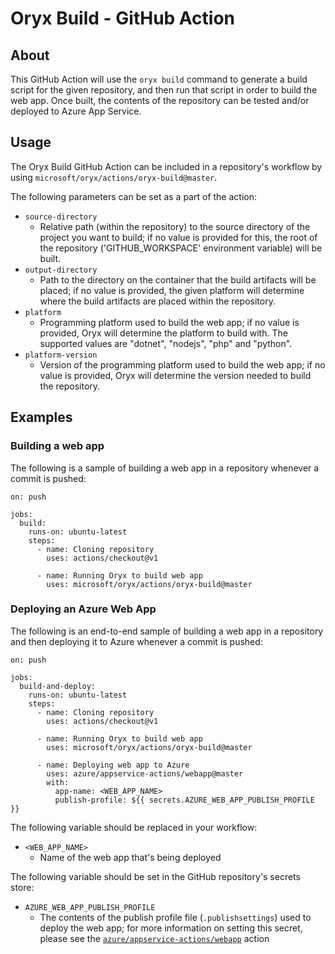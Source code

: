 # Oryx Build - GitHub Action

## About

This GitHub Action will use the `oryx build` command to generate a build script for the given repository, and then run that script in order to build the web app. Once built, the contents of the repository can be tested and/or deployed to Azure App Service.

## Usage

The Oryx Build GitHub Action can be included in a repository's workflow by using `microsoft/oryx/actions/oryx-build@master`.

The following parameters can be set as a part of the action:

- `source-directory`
    - Relative path (within the repository) to the source directory of the project you want to build; if no value is provided for this, the root of the repository ('GITHUB_WORKSPACE' environment variable) will be built.
- `output-directory`
    - Path to the directory on the container that the build artifacts will be placed; if no value is provided, the given platform will determine where the build artifacts are placed within the repository.
- `platform`
    - Programming platform used to build the web app; if no value is provided, Oryx will determine the platform to build with. The supported values are "dotnet", "nodejs", "php" and "python".
- `platform-version`
    - Version of the programming platform used to build the web app; if no value is provided, Oryx will determine the version needed to build the repository.

## Examples

### Building a web app

The following is a sample of building a web app in a repository whenever a commit is pushed:

```
on: push

jobs:
  build:
    runs-on: ubuntu-latest
    steps:
      - name: Cloning repository
        uses: actions/checkout@v1

      - name: Running Oryx to build web app
        uses: microsoft/oryx/actions/oryx-build@master
```

### Deploying an Azure Web App

The following is an end-to-end sample of building a web app in a repository and then deploying it to Azure whenever a commit is pushed:

```
on: push

jobs:
  build-and-deploy:
    runs-on: ubuntu-latest
    steps:
      - name: Cloning repository
        uses: actions/checkout@v1

      - name: Running Oryx to build web app
        uses: microsoft/oryx/actions/oryx-build@master

      - name: Deploying web app to Azure
        uses: azure/appservice-actions/webapp@master
        with:
          app-name: <WEB_APP_NAME>
          publish-profile: ${{ secrets.AZURE_WEB_APP_PUBLISH_PROFILE }}
```

The following variable should be replaced in your workflow:

- `<WEB_APP_NAME>`
    - Name of the web app that's being deployed

The following variable should be set in the GitHub repository's secrets store:

- `AZURE_WEB_APP_PUBLISH_PROFILE`
    - The contents of the publish profile file (`.publishsettings`) used to deploy the web app; for more information on setting this secret, please see the [`azure/appservice-actions/webapp`](https://github.com/Azure/appservice-actions) action